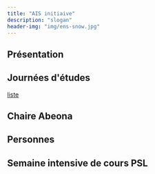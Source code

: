 ```yaml
---
title: "AIS initiaive"
description: "slogan"
header-img: "img/ens-snow.jpg"
---
```


## Présentation

## Journées d'études
[liste](workshops.md)

## Chaire Abeona

## Personnes

## Semaine intensive de cours PSL
